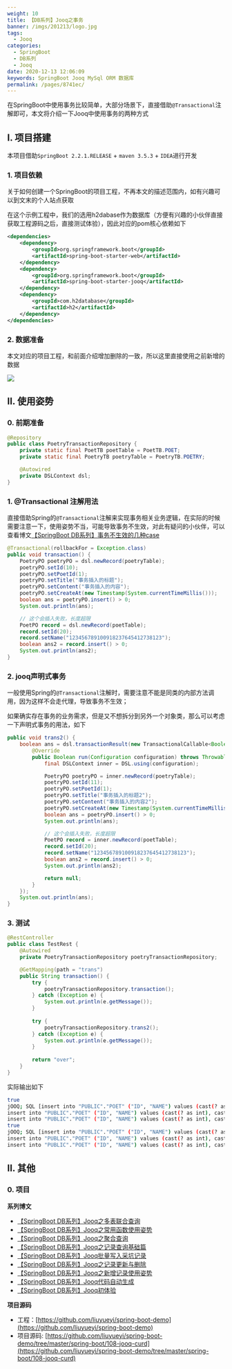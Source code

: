 ```yaml
---
weight: 10
title: 【DB系列】Jooq之事务
banner: /imgs/201213/logo.jpg
tags: 
  - Jooq
categories: 
  - SpringBoot
  - DB系列
  - Jooq
date: 2020-12-13 12:06:09
keywords: SpringBoot Jooq MySql ORM 数据库
permalink: /pages/8741ec/
---
```


在SpringBoot中使用事务比较简单，大部分场景下，直接借助`@Transactional`注解即可，本文将介绍一下Jooq中使用事务的两种方式

<!-- more -->

## I. 项目搭建

本项目借助`SpringBoot 2.2.1.RELEASE` + `maven 3.5.3` + `IDEA`进行开发

### 1. 项目依赖

关于如何创建一个SpringBoot的项目工程，不再本文的描述范围内，如有兴趣可以到文末的个人站点获取

在这个示例工程中，我们的选用h2dabase作为数据库（方便有兴趣的小伙伴直接获取工程源码之后，直接测试体验），因此对应的pom核心依赖如下

```xml
<dependencies>
    <dependency>
        <groupId>org.springframework.boot</groupId>
        <artifactId>spring-boot-starter-web</artifactId>
    </dependency>
    <dependency>
        <groupId>org.springframework.boot</groupId>
        <artifactId>spring-boot-starter-jooq</artifactId>
    </dependency>
    <dependency>
        <groupId>com.h2database</groupId>
        <artifactId>h2</artifactId>
    </dependency>
</dependencies>
```

### 2. 数据准备

本文对应的项目工程，和前面介绍增加删除的一致，所以这里直接使用之前新增的数据

![](/imgs/201213/00.jpg)

## II. 使用姿势

### 0. 前期准备

```java
@Repository
public class PoetryTransactionRepository {
    private static final PoetTB poetTable = PoetTB.POET;
    private static final PoetryTB poetryTable = PoetryTB.POETRY;

    @Autowired
    private DSLContext dsl;
}
```

### 1. @Transactional 注解用法

直接借助Spring的`@Transactional`注解来实现事务相关业务逻辑，在实际的时候需要注意一下，使用姿势不当，可能导致事务不生效，对此有疑问的小伙伴，可以查看博文[【SpringBoot DB系列】事务不生效的几种case](https://spring.hhui.top/spring-blog/2020/02/03/200203-SpringBoot%E7%B3%BB%E5%88%97%E6%95%99%E7%A8%8B%E4%B9%8B%E4%BA%8B%E5%8A%A1%E4%B8%8D%E7%94%9F%E6%95%88%E7%9A%84%E5%87%A0%E7%A7%8Dcase/)

```java
@Transactional(rollbackFor = Exception.class)
public void transaction() {
    PoetryPO poetryPO = dsl.newRecord(poetryTable);
    poetryPO.setId(10);
    poetryPO.setPoetId(1);
    poetryPO.setTitle("事务插入的标题");
    poetryPO.setContent("事务插入的内容");
    poetryPO.setCreateAt(new Timestamp(System.currentTimeMillis()));
    boolean ans = poetryPO.insert() > 0;
    System.out.println(ans);

    // 这个会插入失败，长度超限
    PoetPO record = dsl.newRecord(poetTable);
    record.setId(20);
    record.setName("123456789100918237645412738123");
    boolean ans2 = record.insert() > 0;
    System.out.println(ans2);
}
```

### 2. jooq声明式事务

一般使用Spring的`@Transactional`注解时，需要注意不能是同类的内部方法调用，因为这样不会走代理，导致事务不生效；

如果确实存在事务的业务需求，但是又不想拆分到另外一个对象类，那么可以考虑一下声明式事务的用法，如下

```java
public void trans2() {
    boolean ans = dsl.transactionResult(new TransactionalCallable<Boolean>() {
        @Override
        public Boolean run(Configuration configuration) throws Throwable {
            final DSLContext inner = DSL.using(configuration);

            PoetryPO poetryPO = inner.newRecord(poetryTable);
            poetryPO.setId(11);
            poetryPO.setPoetId(1);
            poetryPO.setTitle("事务插入的标题2");
            poetryPO.setContent("事务插入的内容2");
            poetryPO.setCreateAt(new Timestamp(System.currentTimeMillis()));
            boolean ans = poetryPO.insert() > 0;
            System.out.println(ans);

            // 这个会插入失败，长度超限
            PoetPO record = inner.newRecord(poetTable);
            record.setId(20);
            record.setName("123456789100918237645412738123");
            boolean ans2 = record.insert() > 0;
            System.out.println(ans2);

            return null;
        }
    });
    System.out.println(ans);
}
```

### 3. 测试

```java
@RestController
public class TestRest {
    @Autowired
    private PoetryTransactionRepository poetryTransactionRepository;

    @GetMapping(path = "trans")
    public String transaction() {
        try {
            poetryTransactionRepository.transaction();
        } catch (Exception e) {
            System.out.println(e.getMessage());
        }
    
        try {
            poetryTransactionRepository.trans2();
        } catch (Exception e) {
            System.out.println(e.getMessage());
        }
    
        return "over";
    }
}
```

实际输出如下

```bash
true
jOOQ; SQL [insert into "PUBLIC"."POET" ("ID", "NAME") values (cast(? as int), cast(? as varchar))]; Value too long for column "NAME VARCHAR(20)": "'123456789100918237645412738123' (30)"; SQL statement:
insert into "PUBLIC"."POET" ("ID", "NAME") values (cast(? as int), cast(? as varchar)) [22001-200]; nested exception is org.h2.jdbc.JdbcSQLDataException: Value too long for column "NAME VARCHAR(20)": "'123456789100918237645412738123' (30)"; SQL statement:
insert into "PUBLIC"."POET" ("ID", "NAME") values (cast(? as int), cast(? as varchar)) [22001-200]
true
jOOQ; SQL [insert into "PUBLIC"."POET" ("ID", "NAME") values (cast(? as int), cast(? as varchar))]; Value too long for column "NAME VARCHAR(20)": "'123456789100918237645412738123' (30)"; SQL statement:
insert into "PUBLIC"."POET" ("ID", "NAME") values (cast(? as int), cast(? as varchar)) [22001-200]; nested exception is org.h2.jdbc.JdbcSQLDataException: Value too long for column "NAME VARCHAR(20)": "'123456789100918237645412738123' (30)"; SQL statement:
insert into "PUBLIC"."POET" ("ID", "NAME") values (cast(? as int), cast(? as varchar)) [22001-200]
```


## II. 其他

### 0. 项目

**系列博文**

- [【SpringBoot DB系列】Jooq之多表联合查询](https://spring.hhui.top/spring-blog/2020/12/11/201211-SpringBoot%E7%B3%BB%E5%88%97Jooq%E4%B9%8B%E5%A4%9A%E8%A1%A8%E8%81%94%E5%90%88%E6%9F%A5%E8%AF%A2/)
- [【SpringBoot DB系列】Jooq之常用函数使用姿势](https://spring.hhui.top/spring-blog/2020/12/10/201210-SpringBoot%E7%B3%BB%E5%88%97Jooq%E4%B9%8B%E5%B8%B8%E7%94%A8%E5%87%BD%E6%95%B0%E4%BD%BF%E7%94%A8%E5%A7%BF%E5%8A%BF/)
- [【SpringBoot DB系列】Jooq之聚合查询](https://spring.hhui.top/spring-blog/2020/12/05/201204-SpringBoot%E7%B3%BB%E5%88%97Jooq%E4%B9%8B%E8%81%9A%E5%90%88%E6%9F%A5%E8%AF%A2/)
- [【SpringBoot DB系列】Jooq之记录查询基础篇](https://spring.hhui.top/spring-blog/2020/12/03/201203-SpringBoot%E7%B3%BB%E5%88%97Jooq%E4%B9%8B%E8%AE%B0%E5%BD%95%E6%9F%A5%E8%AF%A2%E5%9F%BA%E7%A1%80%E7%AF%87/)
- [【SpringBoot DB系列】Jooq批量写入采坑记录](https://spring.hhui.top/spring-blog/2020/12/02/201202-SpingBoot%E7%B3%BB%E5%88%97Jooq%E6%89%B9%E9%87%8F%E5%86%99%E5%85%A5%E9%87%87%E5%9D%91%E8%AE%B0%E5%BD%95/)
- [【SpringBoot DB系列】Jooq之记录更新与删除](https://spring.hhui.top/spring-blog/2020/09/30/200930-SpringBoot%E7%B3%BB%E5%88%97Jooq%E4%B9%8B%E8%AE%B0%E5%BD%95%E6%9B%B4%E6%96%B0%E4%B8%8E%E5%88%A0%E9%99%A4/)
- [【SpringBoot DB系列】Jooq之新增记录使用姿势](http://spring.hhui.top/spring-blog/2020/09/20/200920-SpringBoot%E7%B3%BB%E5%88%97Jooq%E4%B9%8B%E6%96%B0%E5%A2%9E%E8%AE%B0%E5%BD%95%E4%BD%BF%E7%94%A8%E5%A7%BF%E5%8A%BF/)
- [【SpringBoot DB系列】Jooq代码自动生成](http://spring.hhui.top/spring-blog/2020/09/16/200916-SpringBoot%E7%B3%BB%E5%88%97Jooq%E4%BB%A3%E7%A0%81%E8%87%AA%E5%8A%A8%E7%94%9F%E6%88%90/)
- [【SpringBoot DB系列】Jooq初体验](http://spring.hhui.top/spring-blog/2020/09/15/200915-SpringBoot%E7%B3%BB%E5%88%97Jooq%E5%88%9D%E4%BD%93%E9%AA%8C/)


**项目源码**

- 工程：[https://github.com/liuyueyi/spring-boot-demo](https://github.com/liuyueyi/spring-boot-demo)
- 项目源码: [https://github.com/liuyueyi/spring-boot-demo/tree/master/spring-boot/108-jooq-curd](https://github.com/liuyueyi/spring-boot-demo/tree/master/spring-boot/108-jooq-curd)


